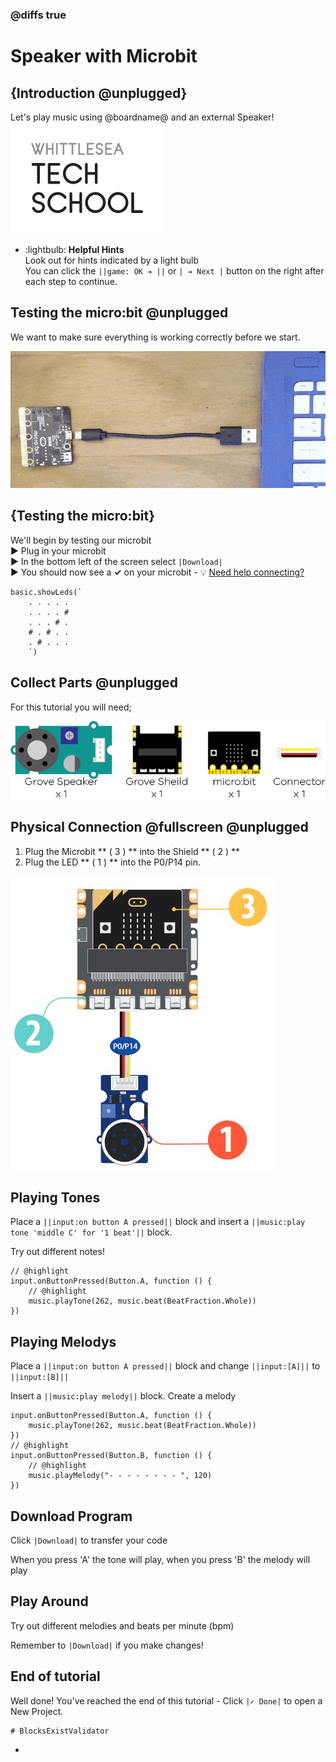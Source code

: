 <!--
written by: casey 

last updated: 16/08

Ready for Upload: Y


-->

### @diffs true

# Speaker with Microbit

## {Introduction @unplugged}
Let's play music using @boardname@ and an external Speaker!
![WTS Logo](https://raw.githubusercontent.com/CarlTS/microbit-grove/master/assets/WTSLogo.png)

  - :lightbulb: **Helpful Hints**   
  Look out for hints indicated by a light bulb   
You can click the ``||game: OK ➔ ||`` or ``| ➔ Next |`` button on the right after each step to continue.

## Testing the micro:bit @unplugged
We want to make sure everything is working correctly before we start.

![Plugging in microbit](https://raw.githubusercontent.com/CarlTS/microbit-grove/master/assets/microbitplugin.gif)   

## {Testing the micro:bit}
We'll begin by testing our microbit   
► Plug in your microbit   
► In the bottom left of the screen select  ``|Download|``  
► You should now see a **✓** on your microbit  -  💡 [Need help connecting?](https://www.youtube.com/watch?v=qSjMDG84bMY)

```template
basic.showLeds(`
    . . . . .
    . . . . #
    . . . # .
    # . # . .
    . # . . .
    `)
```


## Collect Parts @unplugged

For this tutorial you will need;

![Parts Needed: 1 Speaker, 1 microbit, 1 sheild](https://raw.githubusercontent.com/CarlTS/grove-sensor-tutorial/master/images/GroveSpeaker.png)


## Physical Connection @fullscreen @unplugged

1. Plug the Microbit ** ( 3 ) ** into the Shield ** ( 2 ) **
2. Plug the LED ** ( 1 ) ** into the P0/P14 pin.

![Connection Image](https://raw.githubusercontent.com/CarlTS/grove-sensor-tutorial/master/images/speaker.jpg)

## Playing Tones
Place a ``||input:on button A pressed||`` block and insert a ``||music:play tone 'middle C' for '1 beat'||`` block. 

Try out different notes!

```blocks
// @highlight
input.onButtonPressed(Button.A, function () {
    // @highlight
    music.playTone(262, music.beat(BeatFraction.Whole))
})
```

## Playing Melodys

Place a ``||input:on button A pressed||`` block and change  ``||input:[A]||``  to  ``||input:[B]||`` 

Insert a ``||music:play melody||`` block. Create a melody

```blocks
input.onButtonPressed(Button.A, function () {
    music.playTone(262, music.beat(BeatFraction.Whole))
})
// @highlight
input.onButtonPressed(Button.B, function () {
    // @highlight
    music.playMelody("- - - - - - - - ", 120)
})
```


## Download Program

Click ``|Download|`` to transfer your code

When you press 'A' the tone will play, when you press  'B'  the melody will play

## Play Around 

Try out different melodies and beats per minute (bpm)

Remember to ``|Download|`` if you make changes!

## End of tutorial

Well done! You've reached the end of this tutorial - Click  ``|✓ Done|`` to open a New Project.

```validation.global
# BlocksExistValidator
```
-